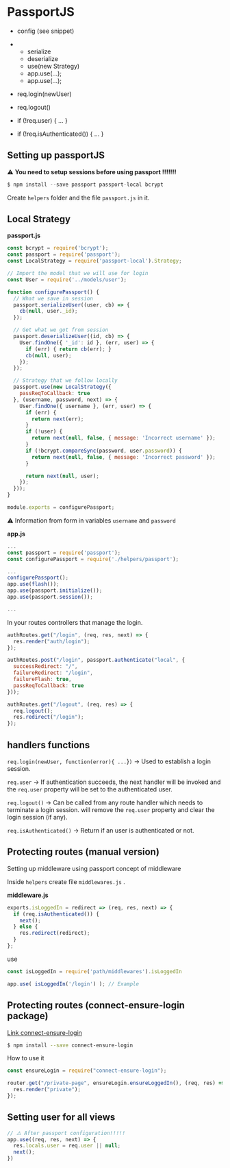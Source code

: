 # PassportJS

* config \(see snippet\)

* * serialize
  * deserialize
  * use\(new Strategy\)
  * app.use\(...\);
  * app.use\(...\);
* req.login\(newUser\)
* req.logout\(\)
* if \(!req.user\) { ... }
* if \(!req.isAuthenticated\(\)\) { ... }

## Setting up passportJS

⚠️ **You need to setup sessions before using passport !!!!!!!**

```javascript
$ npm install --save passport passport-local bcrypt
```

Create `helpers` folder and the file `passport.js` in it.

## Local Strategy

**passport.js**

```javascript
const bcrypt = require('bcrypt');
const passport = require('passport');
const LocalStrategy = require('passport-local').Strategy;

// Import the model that we will use for login
const User = require('../models/user');

function configurePassport() {
  // What we save in session
  passport.serializeUser((user, cb) => {
    cb(null, user._id);
  });

  // Get what we got from session
  passport.deserializeUser((id, cb) => {
    User.findOne({ '_id': id }, (err, user) => {
      if (err) { return cb(err); }
      cb(null, user);
    });
  });

  // Strategy that we follow locally
  passport.use(new LocalStrategy({
    passReqToCallback: true
  }, (username, password, next) => {
    User.findOne({ username }, (err, user) => {
      if (err) {
        return next(err);
      }
      if (!user) {
        return next(null, false, { message: 'Incorrect username' });
      }
      if (!bcrypt.compareSync(password, user.password)) {
        return next(null, false, { message: 'Incorrect password' });
      }

      return next(null, user);
    });
  }));
}

module.exports = configurePassport;
```

⚠️ Information from form in variables `username` and `password`

**app.js**

```javascript
...
const passport = require('passport');
const configurePassport = require('./helpers/passport');

...
configurePassport();
app.use(flash());
app.use(passport.initialize());
app.use(passport.session());

...
```

In your routes controllers that manage the login.

```javascript
authRoutes.get("/login", (req, res, next) => {
  res.render("auth/login");
});

authRoutes.post("/login", passport.authenticate("local", {
  successRedirect: "/",
  failureRedirect: "/login",
  failureFlash: true,
  passReqToCallback: true
}));

authRoutes.get("/logout", (req, res) => {
  req.logout();
  res.redirect("/login");
});
```

## handlers functions

`req.login(newUser, function(error){ ...`}`)` -&gt; Used to establish a login session.

`req.user` -&gt; If authentication succeeds, the next handler will be invoked and the `req.user` property will be set to the authenticated user.

`req.logout()` -&gt; Can be called from any route handler which needs to terminate a login session. will remove the `req.user` property and clear the login session \(if any\).

`req.isAuthenticated()` -&gt; Return if an user is authenticated or not.

## Protecting routes \(manual version\)

Setting up middleware using passport concept of middleware

Inside `helpers` create file `middlewares.js` .

**middleware.js**

```javascript
exports.isLoggedIn = redirect => (req, res, next) => {
  if (req.isAuthenticated()) {
    next();
  } else {
    res.redirect(redirect);
  }
};
```

use

```javascript
const isLoggedIn = require('path/middlewares').isLoggedIn

app.use( isLoggedIn('/login') ); // Example
```

## Protecting routes \(connect-ensure-login package\)

[Link connect-ensure-login](https://github.com/jaredhanson/connect-ensure-login)

```bash
$ npm install --save connect-ensure-login
```

How to use it

```javascript
const ensureLogin = require("connect-ensure-login");

router.get("/private-page", ensureLogin.ensureLoggedIn(), (req, res) => {
  res.render("private");
});
```

## Setting user for all views

```javascript
// ⚠️ After passport configuration!!!!!
app.use((req, res, next) => {
  res.locals.user = req.user || null;
  next();
})
```



